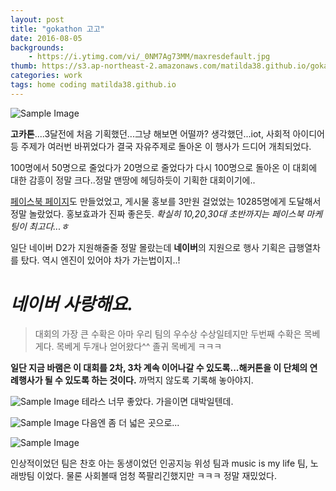 ```yaml
---
layout: post
title: "gokathon 고고"
date: 2016-08-05
backgrounds:
    - https://i.ytimg.com/vi/_0NM7Ag73MM/maxresdefault.jpg
thumb: https://s3.ap-northeast-2.amazonaws.com/matilda38.github.io/gokathon.jpeg
categories: work
tags: home coding matilda38.github.io
---
```

![Sample Image](https://s3.ap-northeast-2.amazonaws.com/matilda38.github.io/gokathon.jpeg)

**고카톤**....3달전에 처음 기획했던...그냥 해보면 어떨까? 생각했던...iot, 사회적 아이디어등 주제가 여러번 바뀌었다가 결국 자유주제로 돌아온 이 행사가 드디어 개최되었다.

100명에서 50명으로 줄었다가 20명으로 줄었다가 다시 100명으로 돌아온 이 대회에 대한 감흥이 정말 크다..정말 맨땅에 헤딩하듯이 기획한 대회이기에..

[페이스북 페이지](https://www.facebook.com/gokathon/)도 만들었었고, 게시물 홍보를 3만원 걸었었는 10285명에게 도달해서 정말 놀랐었다. 홍보효과가 진짜 좋은듯. *확실히 10,20,30대 초반까지는 페이스북 마케팅이 최고다...ㅎ*

일단 네이버 D2가 지원해줄줄 정말 몰랐는데 **네이버**의 지원으로 행사 기획은 급행열차를 탔다. 역시 엔진이 있어야 차가 가는법이지..!

# *네이버 사랑해요.*

>대회의 가장 큰 수확은 아마 우리 팀의 우수상 수상일테지만 두번째 수확은 목베게다. 목베게 두개나 얻어왔다^^ 졸귀 목베게 ㅋㅋㅋ

**일단 지금 바램은 이 대회를 2차, 3차 계속 이어나갈 수 있도록...해커톤을 이 단체의 연례행사가 될 수 있도록 하는 것이다.** 까먹지 않도록 기록해 놓아야지.

![Sample Image](https://scontent-icn1-1.xx.fbcdn.net/t31.0-8/13679901_1114742738573317_8727222070612795099_o.jpg)
테라스 너무 좋았다. 가을이면 대박일텐데.

![Sample Image](https://scontent-icn1-1.xx.fbcdn.net/t31.0-8/13920099_1114742741906650_7967999451720017532_o.jpg)
다음엔 좀 더 넓은 곳으로...

![Sample Image](https://s3.ap-northeast-2.amazonaws.com/matilda38.github.io/IMG_0522.JPG)

인상적이었던 팀은 찬호 아는 동생이었던 인공지능 위성 팀과 music is my life 팀, 노래방팀 이었다. 물론 사회볼때 엄청 쪽팔리긴했지만 ㅋㅋㅋ 정말 재밌었다.